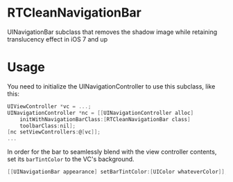 RTCleanNavigationBar
====================

UINavigationBar subclass that removes the shadow image while retaining translucency effect in iOS 7 and up

# Usage

You need to initialize the UINavigationController to use this subclass, like this:

``` objective-c
UIViewController *vc = ...;
UINavigationController *nc = [[UINavigationController alloc] 
	initWithNavigationBarClass:[RTCleanNavigationBar class] 
	toolbarClass:nil];
[nc setViewControllers:@[vc]];
...
```

In order for the bar to seamlessly blend with the view controller contents, set its `barTintColor` to the VC's background.

``` objective-c
[[UINavigationBar appearance] setBarTintColor:[UIColor whateverColor]];
```

